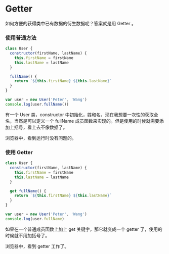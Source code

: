 # Getter

如何方便的获得类中已有数据的衍生数据呢？答案就是用 Getter 。

### 使用普通方法

```js
class User {
  constructor(firstName, lastName) {
    this.firstName = firstName
    this.lastName = lastName
  }

  fullName() {
    return `${this.firstName} ${this.lastName}`
  }
}

var user = new User('Peter', 'Wang')
console.log(user.fullName())
```

有一个 User 类，constructor 中初始化，姓和名，现在我想要一次性的获取全名，当然是可以定义一个 fullName 成员函数来实现的。但是使用的时候就需要添加上括号，看上去不像数据了。

浏览器中，看到运行时没有问题的。

### 使用 Getter

```js
class User {
  constructor(firstName, lastName) {
    this.firstName = firstName
    this.lastName = lastName
  }

  get fullName() {
    return `${this.firstName} ${this.lastName}`
  }
}

var user = new User('Peter', 'Wang')
console.log(user.fullName)
```

如果在一个普通成员函数上加上 get 关键字，那它就变成一个 getter 了，使用的时候就不用加括号了。

浏览器中，看到 getter 工作了。
